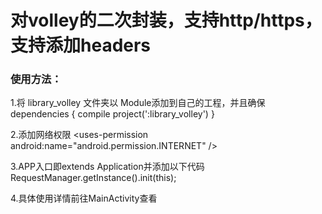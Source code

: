 <h1> 对volley的二次封装，支持http/https，支持添加headers</h1>

<h3> 使用方法：</h3>



1.将 library_volley 文件夹以 Module添加到自己的工程，并且确保
dependencies {
compile project(':library_volley')
}


2.添加网络权限
\<uses-permission android:name="android.permission.INTERNET" /\>


3.APP入口即extends Application并添加以下代码
RequestManager.getInstance().init(this);


4.具体使用详情前往MainActivity查看
